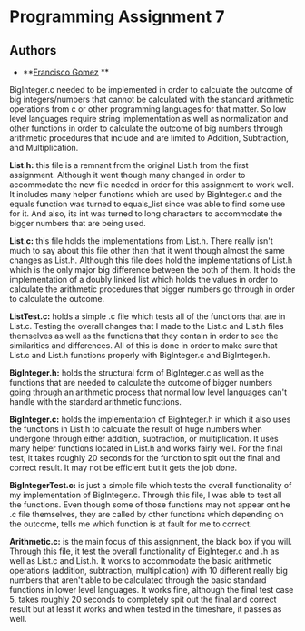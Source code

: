 # Programming Assignment 7

## Authors 
* **[Francisco Gomez](https://github.com/fgomez7) **

BigInteger.c needed to be implemented in order to calculate
the outcome of big integers/numbers that  cannot be calculated with the standard
arithmetic operations from c or other programming languages for that matter. So low level
languages require string implementation as well as normalization and other functions
in order to calculate the outcome of big numbers through arithmetic procedures that include and are limited to Addition,
Subtraction, and Multiplication. 

__List.h:__ this file is a remnant from the original List.h from the first 
assignment. Although it went though many changed in order to accommodate the 
new file needed in order for this assignment to work well. It includes many helper functions
which are used by BigInteger.c and the equals function was turned to equals_list since
was able to find some use for it. And also, its int was turned to long characters to accommodate
the bigger numbers that are being used. 

__List.c:__ this file holds the implementations from List.h. There really isn't much to say about this file
other than that it went though almost the same changes as List.h. Although this file
does hold the implementations of List.h which is the only major big difference between the both
of them. It holds the implementation of a doubly linked list which  holds the values in order
to calculate the arithmetic procedures that bigger numbers go through in order to calculate the outcome.

__ListTest.c:__ holds a simple .c file which tests all of the functions that are in List.c. Testing the 
overall changes that I made to the List.c and List.h files themselves as well as the functions that 
they contain in order to see the similarities and differences. All of this is done in order 
to make sure that List.c and List.h functions properly with BigInteger.c and BigInteger.h.

__BigInteger.h:__ holds the structural form of BigInteger.c as well as the functions that are
needed to calculate the outcome of bigger numbers going through an arithmetic process that
normal low level languages can't handle with the standard arithmetic functions. 

__BigInteger.c:__ holds the implementation of BigInteger.h in which it also uses the functions in List.h
to calculate the result of huge numbers when undergone through either addition, subtraction, or multiplication.
It uses many helper functions located in List.h and works fairly well. For the final test, it takes roughly 20 seconds
for the function to spit out the final and correct result. It may not be efficient but it gets the job done.

__BigIntegerTest.c:__ is just a simple file which tests the overall functionality of my implementation of BigInteger.c.
Through this file, I was able to test all the functions. Even though some of those functions may not appear
ont he .c file themselves, they are called by other functions which depending on the outcome, tells me which function is at fault
for me to correct. 

__Arithmetic.c:__ is the main focus of this assignment, the black box if you will.
Through this file, it test the overall functionality of BigInteger.c and .h as well as List.c 
and List.h. It works to accommodate the basic arithmetic operations (addition, subtraction, multiplication)
with 10 different really big numbers that aren't able to be calculated through the basic standard functions in lower level languages.
It works fine, although the final test case 5, takes roughly 20 seconds to completely spit out the final
and correct result but at least it works and when tested in the timeshare, it passes as well.

